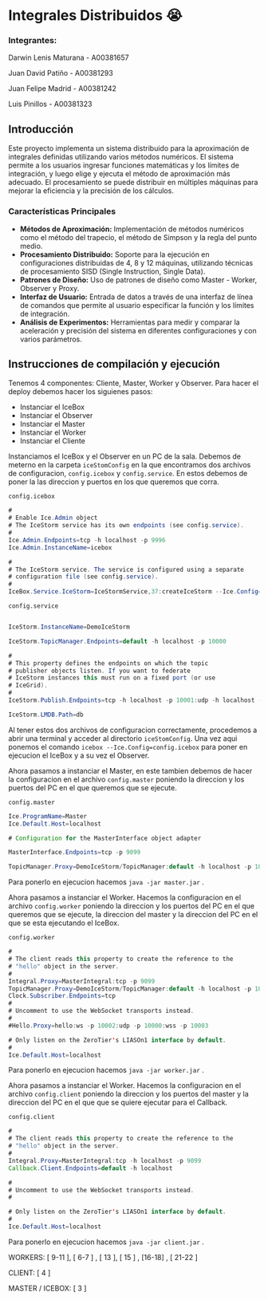 # **Integrales Distribuidos 😭**

### Integrantes:

Darwin Lenis Maturana - A00381657

Juan David Patiño - A00381293

Juan Felipe Madrid - A00381242

Luis Pinillos - A00381323

## Introducción

Este proyecto implementa un sistema distribuido para la aproximación de integrales definidas utilizando varios métodos numéricos. El sistema permite a los usuarios ingresar funciones matemáticas y los límites de integración, y luego elige y ejecuta el método de aproximación más adecuado. El procesamiento se puede distribuir en múltiples máquinas para mejorar la eficiencia y la precisión de los cálculos.

### Características Principales

- **Métodos de Aproximación:** Implementación de métodos numéricos como el método del trapecio, el método de Simpson y la regla del punto medio.
- **Procesamiento Distribuido:** Soporte para la ejecución en configuraciones distribuidas de 4, 8 y 12 máquinas, utilizando técnicas de procesamiento SISD  (Single Instruction, Single Data).
- **Patrones de Diseño:** Uso de patrones de diseño como Master - Worker, Observer y Proxy.
- **Interfaz de Usuario:** Entrada de datos a través de una interfaz de línea de comandos que permite al usuario especificar la función y los límites de integración.
- **Análisis de Experimentos:** Herramientas para medir y comparar la aceleración y precisión del sistema en diferentes configuraciones y con varios parámetros.

## Instrucciones de compilación y ejecución

Tenemos 4 componentes: Cliente, Master, Worker y Observer. Para hacer el deploy debemos hacer los siguienes pasos:

- Instanciar el IceBox
- Instanciar el Observer
- Instanciar el Master
- Instanciar el Worker
- Instanciar el Cliente

Instanciamos el IceBox y el Observer en un PC de la sala. Debemos de meterno en la carpeta `iceStomConfig`  en la que encontramos dos archivos de configuracion, `config.icebox` y `config.service`. En estos debemos de poner la las direccion y puertos en los que queremos que corra.

`config.icebox`  

```java
#
# Enable Ice.Admin object
# The IceStorm service has its own endpoints (see config.service).
#
Ice.Admin.Endpoints=tcp -h localhost -p 9996
Ice.Admin.InstanceName=icebox

#
# The IceStorm service. The service is configured using a separate
# configuration file (see config.service).
#
IceBox.Service.IceStorm=IceStormService,37:createIceStorm --Ice.Config=config.service
```

`config.service`  

```java

IceStorm.InstanceName=DemoIceStorm

IceStorm.TopicManager.Endpoints=default -h localhost -p 10000

#
# This property defines the endpoints on which the topic
# publisher objects listen. If you want to federate
# IceStorm instances this must run on a fixed port (or use
# IceGrid).
#
IceStorm.Publish.Endpoints=tcp -h localhost -p 10001:udp -h localhost -p 10001

IceStorm.LMDB.Path=db
```

Al tener estos dos archivos de configuracion correctamente, procedemos a abrir una terminal y acceder al directorio `iceStomConfig`. Una vez aqui ponemos el comando `icebox --Ice.Config=config.icebox` para poner en ejecucion el IceBox y a su vez el Observer.

Ahora pasamos a instanciar el Master, en este tambien debemos de hacer la configuracion en el archivo `config.master`  poniendo la direccion y los puertos del PC en el que queremos que se ejecute.

`config.master`

```java
Ice.ProgramName=Master
Ice.Default.Host=localhost

# Configuration for the MasterInterface object adapter

MasterInterface.Endpoints=tcp -p 9099

TopicManager.Proxy=DemoIceStorm/TopicManager:default -h localhost -p 10000
```

Para ponerlo en ejecucion hacemos `java -jar master.jar` .

Ahora pasamos a instanciar el Worker. Hacemos la configuracion en el archivo `config.worker`  poniendo la direccion y los puertos del PC en el que queremos que se ejecute, la direccion del master y la direccion del PC en el que se esta ejecutando el IceBox.

`config.worker`

```java
#
# The client reads this property to create the reference to the
# "hello" object in the server.
#
Integral.Proxy=MasterIntegral:tcp -p 9099
TopicManager.Proxy=DemoIceStorm/TopicManager:default -h localhost -p 10000
Clock.Subscriber.Endpoints=tcp
#
# Uncomment to use the WebSocket transports instead.
#
#Hello.Proxy=hello:ws -p 10002:udp -p 10000:wss -p 10003

# Only listen on the ZeroTier's LIASOn1 interface by default.
#
Ice.Default.Host=localhost
```

Para ponerlo en ejecucion hacemos `java -jar worker.jar` .

Ahora pasamos a instanciar el Worker. Hacemos la configuracion en el archivo `config.client` poniendo la direccion y los puertos del master y la direccion del PC en el que que se quiere ejecutar para el Callback.

`config.client`

```java
#
# The client reads this property to create the reference to the
# "hello" object in the server.
#
Integral.Proxy=MasterIntegral:tcp -h localhost -p 9099
Callback.Client.Endpoints=default -h localhost

#
# Uncomment to use the WebSocket transports instead.
#

# Only listen on the ZeroTier's LIASOn1 interface by default.
#
Ice.Default.Host=localhost
```

Para ponerlo en ejecucion hacemos `java -jar client.jar` .

WORKERS:
[ 9-11 ], [ 6-7 ] ,  [ 13 ], [ 15 ] , [16-18] , [ 21-22 ]

CLIENT:
[ 4 ]

MASTER / ICEBOX:
[ 3 ]
